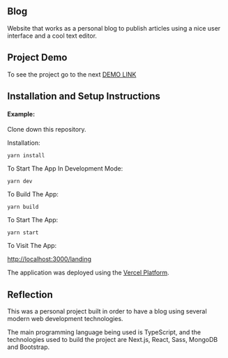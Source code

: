 ## Blog

Website that works as a personal blog to publish articles using a nice user interface and a cool text editor.

## Project Demo

To see the project go to the next [DEMO LINK](https://blog-eng-francisco-hernandez.vercel.app/landing)

## Installation and Setup Instructions

#### Example:

Clone down this repository.

Installation:

`yarn install`

To Start The App In Development Mode:

`yarn dev`

To Build The App:

`yarn build`

To Start The App:

`yarn start`

To Visit The App:

[http://localhost:3000/landing](http://localhost:3000/landing)

The application was deployed using the [Vercel Platform](https://vercel.com/new?utm_medium=default-template&filter=next.js&utm_source=create-next-app&utm_campaign=create-next-app-readme). 

## Reflection

This was a personal project built in order to have a blog using several modern web development technologies.

The main programming language being used is TypeScript, and the technologies used to build the project are Next.js, React, Sass, MongoDB and Bootstrap.
